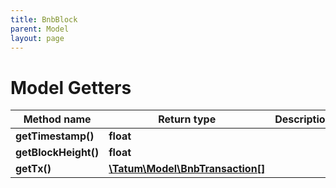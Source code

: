 ```yaml
---
title: BnbBlock
parent: Model
layout: page
---
```


# Model Getters

Method name | Return type | Description | Notes
------------ | ------------- | ------------- | -------------
**getTimestamp()** | **float** |  | [optional]
**getBlockHeight()** | **float** |  | [optional]
**getTx()** | [**\Tatum\Model\BnbTransaction[]**](../BnbTransaction) |  | [optional]

